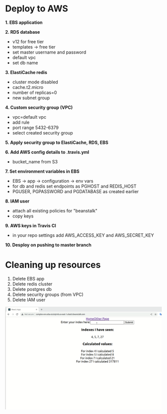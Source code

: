 

# Deploy to AWS
**1. EBS application**


**2. RDS database**
  - v12 for free tier
  - templates -> free tier
  - set master username and password
  - default vpc
  - set db name

**3. ElastiCache redis**
  - cluster mode disabled
  - cache.t2.micro
  - number of replicas=0
  - new subnet group


**4. Custom security group (VPC)**
  - vpc=default vpc
  - add rule
  - port range 5432-6379
  - select created security group


**5. Apply security group to ElastiCache, RDS, EBS**


**6. Add AWS config details to .travis.yml**
  - bucket_name from S3


**7. Set environment variables in EBS**
  - EBS -> app -> configuration -> env vars
  - for db and redis set endpoints as PGHOST and REDIS_HOST
  - PGUSER, PGPASSWORD and PGDATABASE as created earlier


**8. IAM user**
  - attach all existing policies for "beanstalk"
  - copy keys


**9. AWS keys in Travis CI**
  - in your repo settings add AWS_ACCESS_KEY and AWS_SECRET_KEY


**10. Desploy on pushing to master branch**

# Cleaning up resources
1. Delete EBS app
2. Delete redis cluster
3. Delete postgres db
4. Delete security groups (from VPC)
5. Delete IAM user

![](fib.gif)
